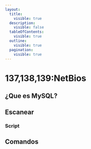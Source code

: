 ```yaml
---
layout:
  title:
    visible: true
  description:
    visible: false
  tableOfContents:
    visible: true
  outline:
    visible: true
  pagination:
    visible: true
---
```


# 137,138,139:NetBios

## ¿Que es MySQL?

## Escanear

### Script

## Comandos
